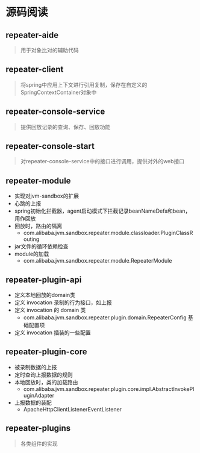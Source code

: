 # 源码阅读
## repeater-aide
> 用于对象比对的辅助代码
## repeater-client
> 将spring中应用上下文进行引用复制，保存在自定义的SpringContextContainer对象中
## repeater-console-service
> 提供回放记录的查询、保存、回放功能
## repeater-console-start
> 对repeater-console-service中的接口进行调用，提供对外的web接口
## repeater-module
- 实现对jvm-sandbox的扩展
- 心跳的上报
- spring初始化拦截器，agent启动模式下拦截记录beanNameDefa和bean，用作回放
- 回放时，路由的隔离
    - com.alibaba.jvm.sandbox.repeater.module.classloader.PluginClassRouting
- jar文件的循环依赖检查
- module的加载
    - com.alibaba.jvm.sandbox.repeater.module.RepeaterModule
## repeater-plugin-api
- 定义本地回放的domain类
- 定义 invocation 录制的行为接口，如上报
- 定义 invocation 的 domain 类
    - com.alibaba.jvm.sandbox.repeater.plugin.domain.RepeaterConfig 基础配置项
- 定义 invocation 插装的一些配置
## repeater-plugin-core
- 被录制数据的上报
- 定时查询上报数据的规则
- 本地回放时，类的加载路由
    - com.alibaba.jvm.sandbox.repeater.plugin.core.impl.AbstractInvokePluginAdapter
- 上报数据的装配
    - ApacheHttpClientListenerEventListener
## repeater-plugins
> 各类组件的实现